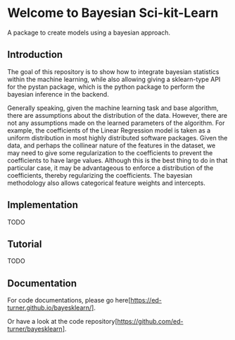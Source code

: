 # Welcome to Bayesian Sci-kit-Learn 

A package to create models using a bayesian approach. 

## Introduction

The goal of this repository is to show how to integrate bayesian statistics within the 
machine learning, while also allowing giving a sklearn-type API for the pystan package, which
is the python package to perform the bayesian inference in the backend.

Generally speaking, given the machine learning task and base algorithm, there are assumptions
about the distribution of the data.  However, there are not any assumptions made on the 
learned parameters of the algorithm.  For example, the coefficients of the Linear Regression
model is taken as a uniform distribution in most highly distributed software packages. Given
the data, and perhaps the collinear nature of the features in the dataset, we may need to 
give some regularization to the coefficients to prevent the coefficients to have large values.
Although this is the best thing to do in that particular case, it may be advantageous 
to enforce a distribution of the coefficients, thereby regularizing the coefficients. The
bayesian methodology also allows categorical feature weights and intercepts.  

## Implementation

TODO

## Tutorial

TODO

## Documentation

For code documentations, please go here[https://ed-turner.github.io/bayesklearn/].

Or have a look at the code repository[https://github.com/ed-turner/bayesklearn].

